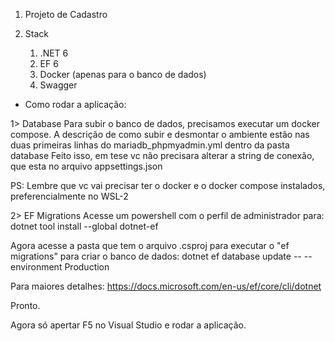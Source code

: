 1. Projeto de Cadastro

2. Stack
   1. .NET 6
   2. EF 6
   3. Docker (apenas para o banco de dados)
   4. Swagger


+ Como rodar a aplicação:

1> Database
Para subir o banco de dados, precisamos executar um docker compose.
A descrição de como subir e desmontar o ambiente estão nas duas primeiras linhas do mariadb_phpmyadmin.yml dentro da pasta database
Feito isso, em tese vc não precisara alterar a string de conexão, que esta no arquivo appsettings.json

PS: Lembre que vc vai precisar ter o docker e o docker compose instalados, preferencialmente no WSL-2

2> EF Migrations
Acesse um powershell com o perfil de administrador para:
dotnet tool install --global dotnet-ef

Agora acesse a pasta que tem o arquivo .csproj para executar o "ef migrations" para criar o banco de dados:
dotnet ef database update -- --environment Production

Para maiores detalhes: https://docs.microsoft.com/en-us/ef/core/cli/dotnet

Pronto.

Agora só apertar F5 no Visual Studio e rodar a aplicação.